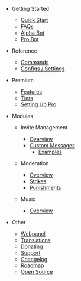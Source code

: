 - Getting Started

  - [Quick Start](/ro/getting-started/quick-start.md)
  - [FAQs](/ro/getting-started/faq.md)
  - [Alpha Bot](/ro/getting-started/alpha.md)
  - [Pro Bot](/ro/getting-started/pro.md)

- Reference

  - [Commands](/ro/reference/commands.md)
  - [Configs / Settings](/ro/reference/settings.md)

- Premium

  - [Features](/ro/premium/features.md)
  - [Tiers](/ro/premium/tiers.md)
  - [Setting Up Pro](/ro/premium/setting-up.md)

- Modules

  - Invite Management

    - [Overview](/ro/modules/invites/commands.md)
    - [Custom Messages](/ro/modules/invites/custom-messages.md)
      - [Examples](/ro/modules/invites/examples.md)

  - Moderation

    - [Overview](/ro/modules/moderation/overview.md)
    - [Strikes](/ro/modules/moderation/strikes.md)
    - [Punishments](/ro/modules/moderation/punishments.md)

  - Music

    - [Overview](/ro/modules/music/overview.md)

- Other

  - [Webpanel](/ro/other/webpanel.md)
  - [Translations](/ro/other/translations.md)
  - [Donating](/ro/other/donating.md)
  - [Support](/ro/other/support.md)
  - [Changelog](/ro/other/changelog.md)
  - [Roadmap](/ro/other/roadmap.md)
  - [Open Source](/ro/other/open-source.md)
